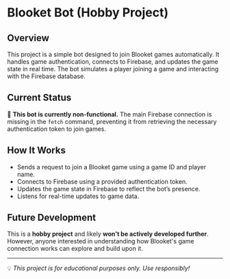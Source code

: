 # Blooket Bot (Hobby Project)

## Overview  
This project is a simple bot designed to join Blooket games automatically. It handles game authentication, connects to Firebase, and updates the game state in real time. The bot simulates a player joining a game and interacting with the Firebase database.

## Current Status  
🚨 **This bot is currently non-functional.** The main Firebase connection is missing in the `fetch` command, preventing it from retrieving the necessary authentication token to join games.

## How It Works  
- Sends a request to join a Blooket game using a game ID and player name.  
- Connects to Firebase using a provided authentication token.  
- Updates the game state in Firebase to reflect the bot’s presence.  
- Listens for real-time updates to game data.

## Future Development  
This is a **hobby project** and likely **won't be actively developed further**. However, anyone interested in understanding how Blooket's game connection works can explore and build upon it.

---
💡 *This project is for educational purposes only. Use responsibly!*  
